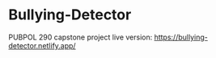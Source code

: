 # Bullying-Detector
PUBPOL 290 capstone project
live version: https://bullying-detector.netlify.app/
